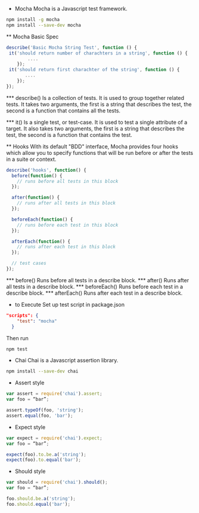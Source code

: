 * Mocha
Mocha is a Javascript test framework.

```bash
npm install -g mocha
npm install --save-dev mocha
```

** Mocha Basic Spec
```javascript
describe('Basic Mocha String Test', function () {
 it('should return number of charachters in a string', function () {
        ....
    });
 it('should return first charachter of the string', function () {
       ....
    });
});
```
*** describe()
Is a collection of tests. It is used to group together related tests. It takes two arguments, the first is a string that describes the test, the second is a function that contains all the tests.

*** it()
Is a single test, or test-case. It is used to test a single attribute of a target. It also takes two arguments, the first is a string that describes the test, the second is a function that contains the test.

** Hooks
With its default "BDD" interface, Mocha provides four hooks which allow you to specify functions that will be run before or after the tests in a suite or context.

```javascript
describe('hooks', function() {
  before(function() {
    // runs before all tests in this block
  });

  after(function() {
    // runs after all tests in this block
  });

  beforeEach(function() {
    // runs before each test in this block
  });

  afterEach(function() {
    // runs after each test in this block
  });

  // test cases
});
```
*** before()
Runs before all tests in a describe block.
*** after()
Runs after all tests in a describe block.
*** beforeEach()
Runs before each test in a describe block.
*** afterEach()
Runs after each test in a describe block.

* to Execute
Set up test script in package.json
```json
"scripts": {
    "test": "mocha"
  }
```
Then run
```bash
npm test
```

* Chai
Chai is a Javascript assertion library.
  
```bash	
npm install --save-dev chai
```

* Assert style
```javascript
var assert = require('chai').assert;
var foo = “bar”;

assert.typeOf(foo, 'string');
assert.equal(foo, 'bar');
```	
* Expect style
```javascript
var expect = require('chai').expect;
var foo = “bar”;

expect(foo).to.be.a('string');
expect(foo).to.equal('bar');
```
* Should style
```javascript
var should = require('chai').should();
var foo = “bar”;

foo.should.be.a('string');
foo.should.equal('bar');
```

